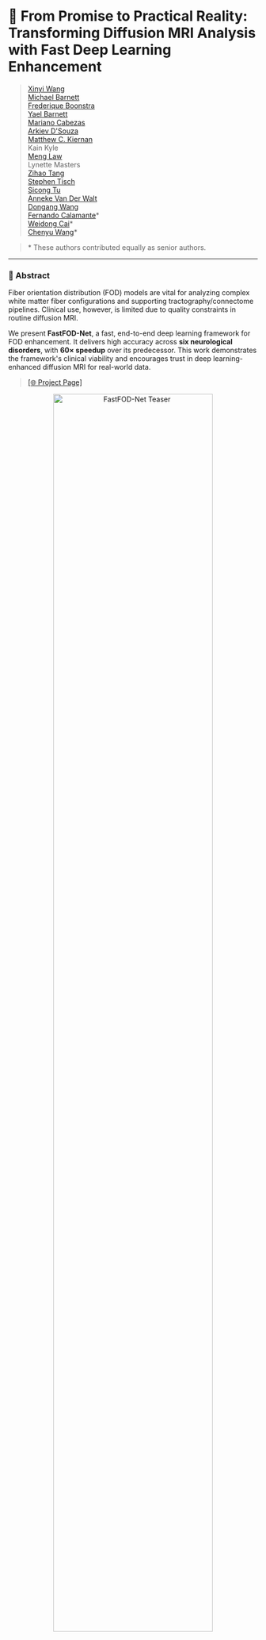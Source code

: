 # 🧠 From Promise to Practical Reality: Transforming Diffusion MRI Analysis with Fast Deep Learning Enhancement

> [Xinyi Wang](https://scholar.google.com/citations?user=_uPPBqUAAAAJ&hl=en)  
> [Michael Barnett](https://scholar.google.com.au/citations?user=iZVWDzwAAAAJ&hl=en)  
> [Frederique Boonstra](https://scholar.google.com.au/citations?user=xHxerDoAAAAJ&hl=en)  
> [Yael Barnett](https://scholar.google.com.au/citations?hl=en&user=TVSkAYsAAAAJ)  
> [Mariano Cabezas](https://scholar.google.com.au/citations?hl=en&user=zPs-kAkAAAAJ)  
> [Arkiev D'Souza](https://scholar.google.com.au/citations?user=eqO2au8AAAAJ&hl=en)  
> [Matthew C. Kiernan](https://scholar.google.com.au/citations?user=J7M4CGMAAAAJ&hl=en)  
> Kain Kyle  
> [Meng Law](https://scholar.google.com.au/citations?user=lKi-yTMAAAAJ&hl=en)  
> Lynette Masters  
> [Zihao Tang](https://scholar.google.com.au/citations?user=JAfD8moAAAAJ&hl=en)  
> [Stephen Tisch](https://scholar.google.com.au/citations?hl=en&user=hnKJB1YAAAAJ)  
> [Sicong Tu](https://scholar.google.com.au/citations?hl=en&user=z44EzHAAAAAJ)  
> [Anneke Van Der Walt](https://scholar.google.com.au/citations?hl=en&user=F3AJeqQAAAAJ)  
> [Dongang Wang](https://scholar.google.com.au/citations?hl=en&user=Rs7zEZoAAAAJ)  
> [Fernando Calamante](https://scholar.google.com.au/citations?user=_6_n0PIAAAAJ&hl=en)\*  
> [Weidong Cai](https://scholar.google.com.au/citations?hl=en&user=N8qTc2AAAAAJ)\*  
> [Chenyu Wang](https://scholar.google.com.au/citations?user=mo0AoZAAAAAJ&hl=en)\*  

> \* These authors contributed equally as senior authors.

---

### 🔬 Abstract

Fiber orientation distribution (FOD) models are vital for analyzing complex white matter fiber configurations and supporting tractography/connectome pipelines. Clinical use, however, is limited due to quality constraints in routine diffusion MRI.

We present **FastFOD-Net**, a fast, end-to-end deep learning framework for FOD enhancement. It delivers high accuracy across **six neurological disorders**, with **60× speedup** over its predecessor. This work demonstrates the framework's clinical viability and encourages trust in deep learning-enhanced diffusion MRI for real-world data.

> [[🌐 Project Page]](https://fastfodnet.github.io/)

<p align="center">
  <img src="./teaser.png" alt="FastFOD-Net Teaser" width="80%">
</p>

---

> [[Project page]](https://fastfodnet.github.io/)
>
> ![FastFOD-Net](./teaser.png)

## Outline
1. [Introduction](#fastfod-net)  
2. [Data Preprocessing](#dataprocessing)  
3. [Usage](#usage)  
   - [Training](#training)  
   - [Inference](#inference)  
4. [Evaluation](#evaluation)  
   - [FOD Evaluation](#fod-evaluation)  
   - [Fiber Bundle Element "fixel" Evaluation](#fiber-bundle-element-fixel-evaluation)  
   - [Connectome Evaluation](#connectome-evaluation)  
   - [Fixel-Based Analysis](#fixel-based-analysis)  
   - [Pathological Connection Analysis](#pathological-connection-analysis)  
   - [Correlation Analysis](#correlation-analysis)  
4. [References](#references)  

---
## Data Preprocessing
1. [DWI Denoising](https://mrtrix.readthedocs.io/en/latest/dwi_preprocessing/denoising.html)
2. [DWI Distortion Correction](https://mrtrix.readthedocs.io/en/latest/dwi_preprocessing/dwifslpreproc.html)
3. FOD Generation
   - [Response Function Estimation](https://mrtrix.readthedocs.io/en/latest/constrained_spherical_deconvolution/response_function_estimation.html)
   - [SS3T CSD](https://mrtrix.readthedocs.io/en/latest/constrained_spherical_deconvolution/constrained_spherical_deconvolution.html)
   - [MSMT CSD](https://mrtrix.readthedocs.io/en/latest/constrained_spherical_deconvolution/multi_shell_multi_tissue_csd.html)

---
## 📘 Description of Arguments
| Argument                     | Description                                                    |
| ---------------------------- | -------------------------------------------------------------- |
| `--dataroot`                 | Path to low-resolution FOD input data.                         |
| `--maskroot`                 | Path to brain mask files.                                      |
| `--gtroot`                   | Path to high-resolution ground truth FODs.                     |
| `--checkpoints_dir`          | Directory to save model checkpoints.                           |
| `--name`                     | Experiment name, used to label checkpoint folder.              |
| `--normalization_mode`       | Normalization strategy (e.g., z-score based).                  |
| `--model`                    | Model type; `re` refers to resolution enhancement.             |
| `--input_nc` / `--output_nc` | Number of channels (e.g., 45 SH coefficients).                 |
| `--init_type`                | Weight initialization method (`kaiming`, etc).                 |
| `--dataset_mode`             | Dataset loader mode (`fod_re` for FOD resolution enhancement). |
| `--num_threads`              | Number of data loading threads.                                |
| `--batch_size`               | Batch size for training.                                       |
| `--beta1`                    | Beta1 for Adam optimizer.                                      |
| `--lr`                       | Initial learning rate.                                         |
| `--n_epochs`                 | Number of training epochs.                                     |
| `--print_freq`               | Print frequency (in iterations).                               |
| `--save_latest_freq`         | Frequency (in iterations) to save latest checkpoint.           |
| `--save_epoch_freq`          | Frequency (in epochs) to save checkpoints.                     |
| `--gpu_ids`                  | GPU to use (e.g., `0` for first GPU).                          |
| `--conv_type`                | Network architecture; here using `fastfodnet`.                 |
| `--test_fold`                | Index of fold used for testing (for cross-validation).         |
| `--phase`                    | Run phase: `train` or `splitfolds` (for k-fold split).         |
| `--index_pattern`            | Regex pattern to match subject IDs.                            |
| `--sample_suffix`            | File suffix for low-res FODs.                                  |
| `--sample_gt_suffix`         | File suffix for ground truth FODs.                             |
| `--foldroot`                 | Directory containing train/test splits.                        |

---

## Basic Usages
### 🏋️‍♂️ Training
To start training FastFOD-Net using predefined parameters (e.g., for the MSBIR dataset), run:
```
cd ./CORE/scripts/
sh train_msbir.sh
```
- This script wraps a python train_model.py command with the appropriate dataset, fold, and model settings.
- 📝 Be sure to modify `train_msbir.sh` if you're working with a different dataset or configuration.

### 🔍 Inference
To perform inference on a trained model:
```
cd /scripts/
sh test_msbir.sh
```
- `test.sh` should call test_model.py or equivalent with correct model checkpoint and dataset paths.
- 📝 Ensure the --phase is set to test or similar.

---
## 🧪 Evaluation Pipeline

This pipeline provides tools for evaluating the performance of Fibre Orientation Distribution enhancement methods using a set of quantitative metrics from different perspectives.

---
### 📈 FOD Evaluation
The following metrics are computed in `evaluation_fod.py`:
- **MSE**: Mean Squared Error   
- **PSNR**: Peak Signal-to-Noise Ratio  
- **$r_{\text{Angular}}$**: Angular correlation coefficient
  
#### 🔧 Example Usage
To run FOD evaluation:
```
cd ./evaluation
python run_fod_metrics.py
```
---
### 🧠 Fiber Bundle Element ("Fixel") Evaluation

This module evaluates fiber-specific metrics derived from fixel-based analysis.

#### 🛠 Generate Fixels

To generate fixel data from FOD images:
```
cd ./evaluation
python generate_fixel.py
```

#### 🛠 Generate ROIs

Bundle-wise ROIs can be generated using [TractSeg](https://github.com/MIC-DKFZ/TractSeg), a tool for white matter tract segmentation.

We use specific bundles to define regions of different fiber complexity:

- **Single-fiber region:**  
  - `CC` (Corpus Callosum)

- **Two-crossing-fiber regions:**  
  - `MCP` (Middle Cerebellar Peduncle)  
  - `CST` (Corticospinal Tract)

- **Three-crossing-fiber regions:**  
  - `SLF` (Superior Longitudinal Fasciculus)  
  - `CST`  
  - `CC`
 
#### 🛠 Generate ROIs

Bundle-wise ROIs can be generated using [TractSeg](https://github.com/MIC-DKFZ/TractSeg), a tool for white matter tract segmentation.

We define regions with different fiber complexities using the following bundles:

- **Single-fiber region:**  
  - `CC` (Corpus Callosum)

- **Two-crossing-fiber regions:**  
  - `MCP` (Middle Cerebellar Peduncle)  
  - `CST` (Corticospinal Tract)

- **Three-crossing-fiber regions:**  
  - `SLF` (Superior Longitudinal Fasciculus)  
  - `CST`  
  - `CC`

🔍 *See* `./evaluation/generate_fixel_roi.py` for an example of how to generate these ROIs using results from TractSeg.*


#### 📊 Fixel Evaluation Metrics

This module performs evaluation on fixel-based metrics after fixel-wise matching between methods. Implemented in `evaluation_fixel.py`, the following metrics are computed:

- **$E_{Angular}$**: Angular error between matched fixels  
- **$E_{FD}$**: Error in Fixel Density (FD)  
- **$E_{Peak}$**: Error in Peak

#### 🔧 Example Usage

Run the full fixel evaluation pipeline:
```
cd ./evaluation
python run_fixel_metrics.py
```
---
### Connectome evaluation

#### 🛠 [Structure Connectome Construction](https://mrtrix.readthedocs.io/en/latest/quantitative_structural_connectivity/structural_connectome.html)
1. Get a parcellation image with [FastSurfer](https://github.com/Deep-MI/FastSurfer) using [Desikan-Killiany Atlas 84](file:///Users/xinyiwang/Downloads/jnnp-2021-328185-inline-supplementary-material-1.pdf)
2. [Anatomically-Constrained Tractography (ACT)](https://mrtrix.readthedocs.io/en/latest/quantitative_structural_connectivity/act.html)
3. [Spherical-deconvolution Informed Filtering of Tractograms (SIFT)](https://mrtrix.readthedocs.io/en/latest/quantitative_structural_connectivity/sift.html)

#### 🛠 Connectome Metrics

We evaluate structural connectomes using the following metrics:

- **Disparity**: Quantifies variability in edge weights within the connectome.
- **Number of significantly different edges**: Counts edges with statistically significant differences across methods.

📁 See implementation: [`./evaluation/connectome.py`](./evaluation/connectome.py)

#### 🛠 Graph Metrics

We treat the connectome as a graph and compute higher-order network properties inspired by:

- **Brain Connectivity Toolbox (BCT)**  
  - Website: [https://sites.google.com/site/bctnet/](https://sites.google.com/site/bctnet/)
- Python implementation: [`./evaluation/graph_metrics.py`](./evaluation/graph_metrics.py)

#### 📈 Example Usage

To run the full pipeline of connectome and graph metric evaluation:

```bash
cd ./evaluation
python run_connectome_metrics.py
```


### Fixel-based analysis
check if significant differences between patients and controls can be preseved after useing deep leanring 
1. [Fixel-based analysis for MSMT CSD](https://mrtrix.readthedocs.io/en/latest/fixel_based_analysis/st_fibre_density_cross-section.html)
2. Fixel matching in [`./evaluation/evaluaation_fixel.py`](./evaluation/graph_metrics.py) between methods for comparision
3. Stats


### Pathological connection analysis
TBC

### Correlation analysis
TBC

## Citation
If you find our data or project useful in your research, please cite:

```
TBC
@inproceedings{
}
```
#### Acknowledgments
This repo. template was borrowed from [Chaoyi Zhang's Project](https://github.com/chaoyivision/SGGpoint). 

